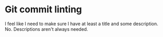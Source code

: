 # Git commit linting

  I feel like I need to make sure I have at least a title and some description.
  No. Descriptions aren't always needed.
